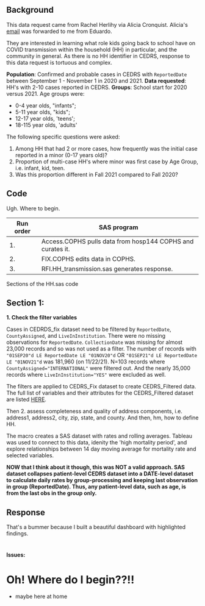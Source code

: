 ## Background 
This data request came from Rachel Herlihy via Alicia Cronquist. Alicia's [email](Documents/Email_request_111021.pdf) was forwarded to me from Eduardo. 

They are interested in learning what role kids going back to school have on COVID transmission within the household (HH) in particular, and the community in general. As there is no HH identifier in CEDRS, response to this data request is tortuous and complex. 

**Population**:  Confirmed and probable cases in CEDRS with `ReportedDate` between September 1 - November 1 in 2020 and 2021.  **Data requested**: HH's with 2-10 cases reported in CEDRS.   **Groups**: School start for 2020 versus 2021. Age groups were:
* 0-4 year olds, "infants"; 
* 5-11 year olds, "kids"; 
* 12-17 year olds, 'teens'; 
* 18-115 year olds, 'adults'

The following specific questions were asked:
1. Among HH that had 2 or more cases, how frequently was the initial case reported in a minor (0-17 years old)?
2. Proportion of multi-case HH's where minor was first case by Age Group, i.e. infant, kid, teen.
3. Was this proportion different in Fall 2021 compared to Fall 2020? 

## Code
Ugh. Where to begin.

|Run order|SAS program|
|---------|-----------|
|1.|Access.COPHS pulls data from hosp144 COPHS and curates it.|
|2.|FIX.COPHS edits data in COPHS.|
|3.|RFI.HH_transmission.sas generates response.|

Sections of the HH.sas code
## Section 1:

**1. Check the filter variables**

Cases in CEDRDS_fix dataset need to be filtered by `ReportedDate`, `CountyAssigned`, and `LiveInInstitution`. There were no missing observations for `ReportedDate`. `CollectionDate` was missing for almost 23,000 records and so was not used as a filter. The number of records with `"01SEP20"d LE ReportedDate LE "01NOV20"d` OR `"01SEP21"d LE ReportedDate LE "01NOV21"d` was 181,960 (on 11/22/21).  N=103 records where `CountyAssigned="INTERNATIONAL"` were filtered out. And the nearly 35,000 records where `LiveInInstitution="YES"` were excluded as well.

The filters are applied to CEDRS_Fix dataset to create CEDRS_Filtered data. The full list of variables and their attributes for the CEDRS_Filtered dataset are listed [HERE](Documents/PROC%20contents.CEDRS_Filtered.pdf). 


Then 2. assess completeness and quality of address components, i.e. address1, address2, city, zip, state, and county.
And then, hm, how to define HH.



The macro creates a SAS dataset with rates and rolling averages. Tableau was used to connect to this data, idenity the 'high mortality period', and explore relationships between 14 day moving average for mortality rate and selected variables. 

**NOW that I think about it though, this was NOT a valid approach. SAS dataset collapses patient-level CEDRS dataset into a DATE-level dataset to calculate daily rates by group-processing and keeping last observation in group (ReportedDate). Thus, any patient-level data, such as age, is from the last obs in the group only.**

## Response
That's a bummer because I built a beautiful dashboard with highlighted findings.


#
**Issues:**
# Oh! Where do I begin??!! 
* maybe here at home

